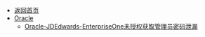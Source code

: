 - [返回首页](/)
- [Oracle](Oracle/)
  - [Oracle-JDEdwards-EnterpriseOne未授权获取管理员密码泄漏](Oracle/Oracle-JDEdwards-EnterpriseOne未授权获取管理员密码泄漏.md)
